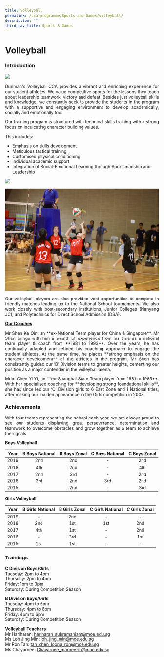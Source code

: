 ```yaml
---
title: Volleyball
permalink: /cca-programme/Sports-and-Games/volleyball/
description: ""
third_nav_title: Sports & Games
---
```

# Volleyball

### Introduction

![](/images/Student%20Development%20Programme/CCA%20Programme/Sports%20&%20Games/Picture1.jpg)

<p style="text-align: justify;">Dunman's Volleyball CCA provides a vibrant and enriching experience for our student athletes. We value competitive sports for the lessons they teach about leadership teamwork, victory and defeat. Besides just volleyball skills and knowledge, we constantly seek to provide the students in the program with a supportive and engaging environment to develop academically, socially and emotionally too.</p>

<p style="text-align: justify;">Our training program is structured with technical skills training with a strong focus on inculcating character building values. </p>

  
This includes:

*   Emphasis on skills development
*   Meticulous tactical training
*   Customised physical conditioning
*   Individual academic support
*   Integration of Social-Emotional Learning through Sportsmanship and Leadership

![](/images/Student%20Development%20Programme/CCA%20Programme/Sports%20&%20Games/Picture2.jpg)

![](/images/Student%20Development%20Programme/CCA%20Programme/Sports%20&%20Games/Picture3-min.jpg)

<p style="text-align: justify;">Our volleyball players are also provided vast opportunities to compete in friendly matches leading up to the National School tournaments. We also work closely with post-secondary institutions, Junior Colleges (Nanyang JC), and Polytechnics for Direct School Admission (DSA).</p>

<b><u>Our Coaches</u></b>

<p style="text-align: justify;">Mr Shen Ke Qin, an **ex-National Team player for China & Singapore**. Mr Shen brings with him a wealth of experience from his time as a national team player & coach from **1981 to 1993**. Over the years, he has continually adapted and refined his coaching approach to engage the student athletes. At the same time, he places **strong emphasis on the character development** of the athletes in the program. Mr Shen has consistently guided our ‘B’ Division teams to greater heights, cementing our position as a major contender in the volleyball arena.</p>

<p style="text-align: justify;">Mdm Chen Yi Yi, an **ex-Shanghai State Team player from 1981 to 1985**. With her specialised coaching for **developing strong foundational skills**, she has since led our ‘C’ Division girls to 6 East Zone and 1 National titles, after making our maiden appearance in the Girls competition in 2008.</p>

### Achievements

<p style="text-align: justify;">With four teams representing the school each year, we are always proud to see our students displaying great perseverance, determination and teamwork to overcome obstacles and grow together as a team to achieve their goals.</p>

**Boys Volleyball**

| Year | B Boys National | B Boys Zonal | C Boys National | C Boys Zonal |
|:----:|:---------------:|:------------:|:---------------:|:------------:|
| 2019 |       2nd       |      2nd     |        -        |      2nd     |
| 2018 |       4th       |      2nd     |        -        |      4th     |
| 2017 |       2nd       |      3rd     |        -        |      2nd     |
| 2016 |       3rd       |      2nd     |       3rd       |      2nd     |
| 2015 |        -        |      2nd     |        -        |      3rd     |

**Girls Volleyball**

| Year | B Girls National | B Girls Zonal | C Girls National | C Girls Zonal |
|:----:|:----------------:|:-------------:|:----------------:|:-------------:|
| 2019 |         -        |      2nd      |         -        |       -       |
| 2018 |        2nd       |      1st      |        1st       |      2nd      |
| 2017 |        4th       |      1st      |         -        |      2nd      |
| 2016 |         -        |      3rd      |         -        |      1st      |
| 2015 |        1st       |      1st      |         -        |       -       |

### Trainings

**C Division Boys/Girls**   
Tuesday: 2pm to 4pm   
Thursday: 2pm to 4pm   
Friday: 1pm to 3pm   
Saturday: During Competition Season

**B Division Boys/Girls**   
Tuesday: 4pm to 6pm   
Thursday: 4pm to 6pm   
Friday: 4pm to 6pm   
Saturday: During Competition Season


**Volleyball Teachers**   
Mr Hariharan: [hariharan\_subramaniam@moe.edu.sg](mailto:hariharan_subramaniam@moe.edu.sg)    
Ms Loh Jing Min: [loh\_jing\_min@moe.edu.sg](mailto:loh_jing_min@moe.edu.sg)     
Mr Ron Tan: [tan\_chen\_loong\_ron@moe.edu.sg](mailto:tan_chen_loong_ron@moe.edu.sg)   
Ms Chayarnee: [Chayarnee\_marnee-in@moe.edu.sg](mailto:Chayarnee_marnee-in@moe.edu.sg)